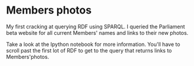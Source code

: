 # Members photos

My first cracking at querying RDF using SPARQL. I queried the Parliament beta website for all current Members' names and links to their new photos. 

Take a look at the Ipython notebook for more information. You'll have to scroll past the first lot of RDF to get to the query that returns links to Members'photos.
